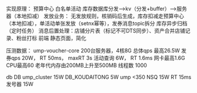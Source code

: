 实现原理：
预算中心
    白名单活动
    库存数据库分发——>kv（分发+buffer）——>服务器（本地扣减）
发放业务：
    无发放规则，核销码后生成，库存扣减走预算中心（本地扣减），单活动单张发放（setnx幂等），发券消息topic拆分
    库存异步归档（定时任务）
    消息后置处理：店铺分片表（标记不可DTS同步）、资产合并店铺记录、粉丝打标
前端
    静态页面，简化
    


压测数据：
ump-voucher-core 200台服务器，4核8G
	总体qps 最高26.5W
	发券qps 20W， RT 50ms， maxRT 3s
	活动查询 6W， RT 1.6ms
	网卡最高1.6G
	CPU最高60 
	老年代内存由200MB上升至500MB
	线程数 1000

db
	DB ump_cluster 15W
	DB_KOUDAITONG 5W
	ump <350
NSQ 15W RT 15ms
发号器 15W